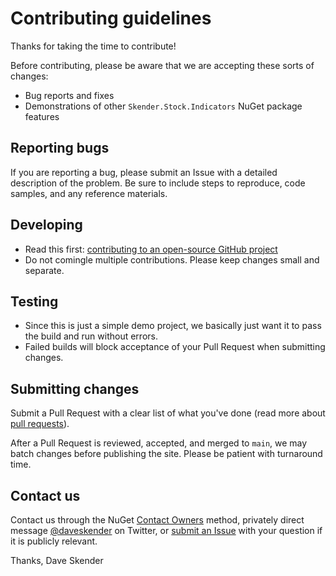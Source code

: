 # Contributing guidelines

Thanks for taking the time to contribute!

Before contributing, please be aware that we are accepting these sorts of changes:

- Bug reports and fixes
- Demonstrations of other `Skender.Stock.Indicators` NuGet package features

## Reporting bugs

If you are reporting a bug, please submit an Issue with a detailed description of the problem.  Be sure to include steps to reproduce, code samples, and any reference materials.

## Developing

- Read this first: [contributing to an open-source GitHub project](https://codeburst.io/a-step-by-step-guide-to-making-your-first-github-contribution-5302260a2940)
- Do not comingle multiple contributions.  Please keep changes small and separate.

## Testing

- Since this is just a simple demo project, we basically just want it to pass the build and run without errors.
- Failed builds will block acceptance of your Pull Request when submitting changes.

## Submitting changes

Submit a Pull Request with a clear list of what you've done (read more about [pull requests](http://help.github.com/pull-requests/)).

After a Pull Request is reviewed, accepted, and merged to `main`, we may batch changes before publishing the site.  Please be patient with turnaround time.

## Contact us

Contact us through the NuGet [Contact Owners](https://www.nuget.org/packages/Skender.Stock.Indicators) method, privately direct message [@daveskender](https://twitter.com/messages/compose?recipient_id=27475431) on Twitter, or [submit an Issue](https://github.com/DaveSkender/Stock.Charts/issues) with your question if it is publicly relevant.

Thanks,
Dave Skender
